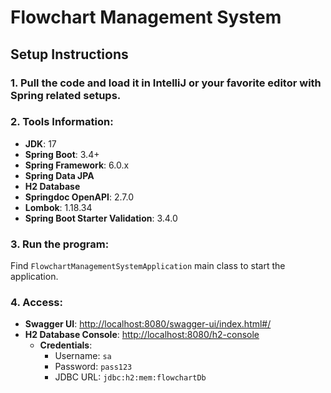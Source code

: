 # Flowchart Management System

## Setup Instructions

### 1. Pull the code and load it in IntelliJ or your favorite editor with Spring related setups.

### 2. Tools Information:
- **JDK**: 17
- **Spring Boot**: 3.4+
- **Spring Framework**: 6.0.x
- **Spring Data JPA**
- **H2 Database**
- **Springdoc OpenAPI**: 2.7.0
- **Lombok**: 1.18.34
- **Spring Boot Starter Validation**: 3.4.0

### 3. Run the program:
Find `FlowchartManagementSystemApplication` main class to start the application.

### 4. Access:
- **Swagger UI**: [http://localhost:8080/swagger-ui/index.html#/](http://localhost:8080/swagger-ui/index.html#/)
- **H2 Database Console**: [http://localhost:8080/h2-console](http://localhost:8080/h2-console)
  - **Credentials**:
    - Username: `sa`
    - Password: `pass123`
    - JDBC URL: `jdbc:h2:mem:flowchartDb`
